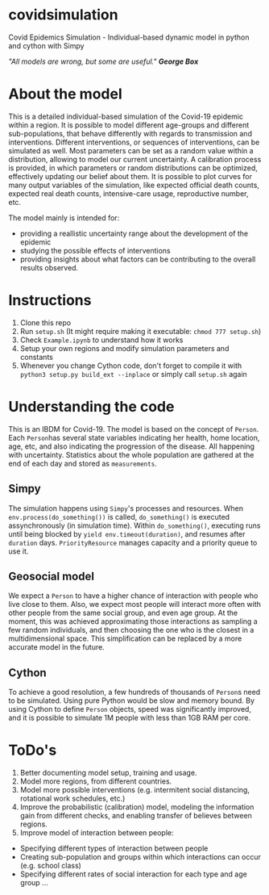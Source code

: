 # covidsimulation
Covid Epidemics Simulation - Individual-based dynamic model in python and cython with Simpy

_"All models are wrong, but some are useful." __George Box___

# About the model

This is a detailed individual-based simulation of the Covid-19 epidemic within a region. It is possible to model different age-groups and different sub-populations, that behave differently with regards to transmission and interventions. Different interventions, or sequences of interventions, can be simulated as well. Most parameters can be set as a random value within a distribution, allowing to model our current uncertainty. A calibration process is provided, in which parameters or random distributions can be optimized, effectively updating our belief about them. It is possible to plot curves for many output variables of the simulation, like expected official death counts, expected real death counts, intensive-care usage, reproductive number, etc.

The model mainly is intended for:
- providing a reallistic uncertainty range about the development of the epidemic
- studying the possible effects of interventions
- providing insights about what factors can be contributing to the overall results observed.

# Instructions
1. Clone this repo
1. Run `setup.sh`  (It might require making it executable: `chmod 777 setup.sh`)
1. Check `Example.ipynb` to understand how it works
1. Setup your own regions and modify simulation parameters and constants
1. Whenever you change Cython code, don't forget to compile it with 
`python3 setup.py build_ext --inplace` or simply call `setup.sh` again

# Understanding the code

This is an IBDM for Covid-19.
The model is based on the concept of `Person`. Each `Person`has several state variables
indicating her health, home location, age, etc, and also indicating the progression of
the disease. All happening with uncertainty. Statistics about the whole population are
gathered at the end of each day and stored as `measurements`.

## Simpy
The simulation happens using `Simpy`'s processes and resources. When `env.process(do_something())`
is called, `do_something()` is executed assynchronously (in simulation time). Within `do_something()`,
executing runs until being blocked by `yield env.timeout(duration)`, and resumes after `duration` 
days. `PriorityResource` manages capacity and a priority queue to use it.

## Geosocial model
We expect a `Person` to have a higher chance of interaction with people who live close to them. Also,
we expect most people will interact more often with other people from the same social group, and even
age group. At the moment, this was achieved approximating those interactions as sampling a few random
individuals, and then choosing the one who is the closest in a multidimensional space. This 
simplification can be replaced by a more accurate model in the future.

## Cython
To achieve a good resolution, a few hundreds of thousands of `Person`s need to be simulated. Using
pure Python would be slow and memory bound. By using Cython to define `Person` objects, speed was
significantly improved, and it is possible to simulate 1M people with less than 1GB RAM per core.

# ToDo's
1. Better documenting model setup, training and usage.
1. Model more regions, from different countries.
1. Model more possible interventions (e.g. intermitent social distancing, rotational work schedules, etc.)
1. Improve the probabilistic (calibration) model, modeling the information gain from different checks, and enabling transfer of believes between regions.
1. Improve model of interaction between people:
  - Specifying different types of interaction between people
  - Creating sub-population and groups within which interactions can occur (e.g. school class)
  - Specifying different rates of social interaction for each type and age group
...
